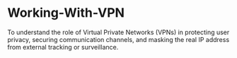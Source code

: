# Working-With-VPN
To understand the role of Virtual Private Networks (VPNs) in protecting user privacy, securing communication channels, and masking the real IP address from external tracking or surveillance.
